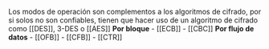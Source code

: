 Los modos de operación son complementos a los algoritmos de cifrado, por si solos no son confiables, tienen que hacer uso de un algoritmo de cifrado como [[DES]], 3-DES o [[AES]]
**Por bloque**
	- [[ECB]]
	- [[CBC]]
**Por flujo de datos**
	- [[OFB]]
	- [[CFB]]
	- [[CTR]]

